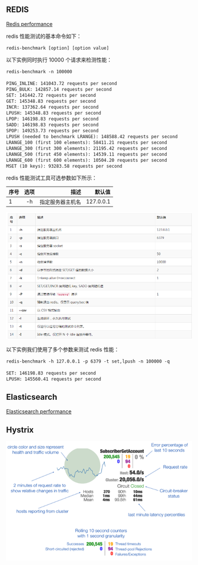 ## REDIS 

[Redis performance](http://www.redis.net.cn/tutorial/3521.html)

redis 性能测试的基本命令如下：

    redis-benchmark [option] [option value]

以下实例同时执行 10000 个请求来检测性能：

~~~
redis-benchmark -n 100000
 
PING_INLINE: 141043.72 requests per second
PING_BULK: 142857.14 requests per second
SET: 141442.72 requests per second
GET: 145348.83 requests per second
INCR: 137362.64 requests per second
LPUSH: 145348.83 requests per second
LPOP: 146198.83 requests per second
SADD: 146198.83 requests per second
SPOP: 149253.73 requests per second
LPUSH (needed to benchmark LRANGE): 148588.42 requests per second
LRANGE_100 (first 100 elements): 58411.21 requests per second
LRANGE_300 (first 300 elements): 21195.42 requests per second
LRANGE_500 (first 450 elements): 14539.11 requests per second
LRANGE_600 (first 600 elements): 10504.20 requests per second
MSET (10 keys): 93283.58 requests per second

~~~

redis 性能测试工具可选参数如下所示：

| 序号        | 选项           | 描述  |默认值  |
| ------------- |:-------------:| -----:| -----:|
| 1      | -h | 指定服务器主机名 |127.0.0.1|

![](images/redis.png)

以下实例我们使用了多个参数来测试 redis 性能：

~~~
redis-benchmark -h 127.0.0.1 -p 6379 -t set,lpush -n 100000 -q
 
SET: 146198.83 requests per second
LPUSH: 145560.41 requests per second

~~~

## Elasticsearch

[Elasticsearch performance](https://www.elastic.co/blog/announcing-rally-benchmarking-for-elasticsearch)


## Hystrix

![](images/dashboard-annoted-circuit-640.png)